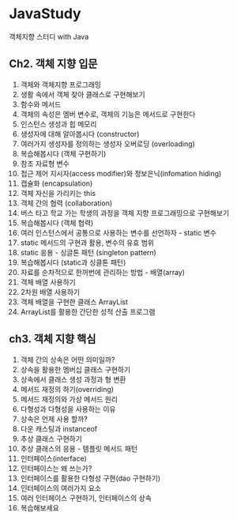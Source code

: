 # JavaStudy
객체지향 스터디 with Java

## Ch2. 객체 지향 입문

1. 객체와 객체지향 프로그래밍
1. 생활 속에서 객체 찾아 클래스로 구현해보기
1. 함수와 메서드
1. 객체의 속성은 멤버 변수로, 객체의 기능은 메서드로 구현한다
1. 인스턴스 생성과 힙 메모리
1. 생성자에 대해 알아봅시다 (constructor)
1. 여러가지 생성자를 정의하는 생성자 오버로딩 (overloading)
1. 복습해봅시다 (객체 구현하기)
1. 참조 자료형 변수
1. 접근 제어 지시자(access modifier)와 정보은닉(infomation hiding)
1. 캡슐화 (encapsulation)
1. 객체 자신을 가리키는 this
1. 객체 간의 협력 (collaboration)
1. 버스 타고 학교 가는 학생의 과정을 객체 지향 프로그래밍으로 구현해보기
1. 복습해봅시다  (객체 협력)
1. 여러 인스턴스에서 공통으로 사용하는 변수를 선언하자 - static 변수
1. static 메서드의 구현과 활용, 변수의 유효 범위
1. static 응용 - 싱글톤 패턴 (singleton pattern)
1. 복습해봅시다 (static과 싱클톤 패턴)
1. 자료를 순차적으로 한꺼번에 관리하는 방법 - 배열(array)
1. 객체 배열 사용하기
1. 2차원 배열 사용하기
1. 객체 배열을 구현한 클래스 ArrayList
1. ArrayList를 활용한 간단한 성적 산출 프로그램

## ch3. 객체 지향 핵심

1. 객체 간의 상속은 어떤 의미일까?
1. 상속을 활용한 멤버십 클래스 구현하기
1. 상속에서 클래스 생성 과정과 형 변환
1. 메서드 재정의 하기(overriding)
1. 메서드 재정의와 가상 메서드 원리
1. 다형성과 다형성을 사용하는 이유
1. 상속은 언제 사용 할까?
1. 다운 캐스팅과 instanceof
1. 추상 클래스 구현하기
1. 추상 클래스의 응용 - 템플릿 메서드 패턴
1. 인터페이스(interface)
1. 인터페이스는 왜 쓰는가?
1. 인터페이스를 활용한 다형성 구현(dao 구현하기)
1. 인터페이스의 여러가지 요소
1. 여러 인터페이스 구현하기, 인터페이스의 상속 
1. 복습해보세요
